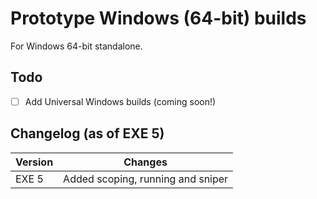 # Prototype Windows (64-bit) builds

For Windows 64-bit standalone.

## Todo

- [ ] Add Universal Windows builds (coming soon!)

## Changelog (as of EXE 5)

Version | Changes
------- | -------
EXE 5 | Added scoping, running and sniper
